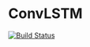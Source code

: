# ConvLSTM

[![Build Status](https://github.com/characat0/ConvLSTM.jl/actions/workflows/CI.yml/badge.svg?branch=main)](https://github.com/characat0/ConvLSTM.jl/actions/workflows/CI.yml?query=branch%3Amain)
